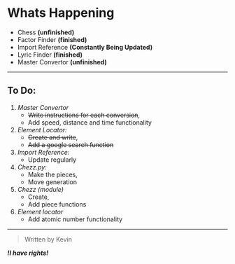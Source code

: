 # Whats Happening

- Chess **(unfinished)**
- Factor Finder **(finished)**
- Import Reference **(Constantly Being Updated)**
- Lyric Finder **(finished)**
- Master Convertor **(unfinished)**

---

## To Do:

1. *Master Convertor* 
    - ~~Write instructions for each conversion~~, 
    - Add speed, distance and time functionality
2. *Element Locator:*
    - ~~Create and write~~, 
    - ~~Add a google search function~~
3. *Import Reference:* 
    - Update regularly 
4. *Chezz.py:* 
    - Make the pieces,
    - Move generation
5. *Chezz (module)*
    - Create,
    - Add piece functions
6. *Element locator*
    - Add atomic number functionality
---

>Written by Kevin

***!I have rights!***
